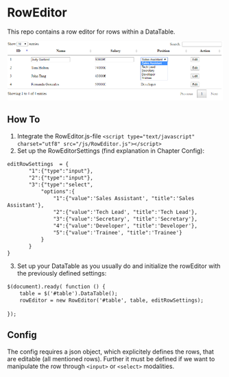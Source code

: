 # RowEditor
This repo contains a row editor for rows within a DataTable.

![alt text](https://github.com/JohnnyMoonlight/RowEditor/blob/master/img/screenshot.png)

## How To

1. Integrate the RowEditor.js-file `<script type="text/javascript" charset="utf8" src="/js/RowEditor.js"></script>`
2. Set up the RowEditorSettings (find explanation in Chapter Config):
```
editRowSettings  = {
       "1":{"type":"input"},
       "2":{"type":"input"},
       "3":{"type":"select",
           "options":{
               "1":{"value":'Sales Assistant', "title":'Sales Assistant'},
               "2":{"value":'Tech Lead', "title":'Tech Lead'},
               "3":{"value":'Secretary', "title":'Secretary'},
               "4":{"value":'Developer', "title":'Developer'},
               "5":{"value":'Trainee', "title":'Trainee'}
           }
       }
}
```
3. Set up your DataTable as you usually do and initialize the rowEditor with the previously defined settings:
  ```
  $(document).ready( function () {
      table = $('#table').DataTable();
      rowEditor = new RowEditor('#table', table, editRowSettings);

  });
  ```

## Config

The config requires a json object, which explicitely defines the rows, that are editable (all mentioned rows).
Further it must be defined if we want to manipulate the row through `<input>` or `<select>` modalities.
